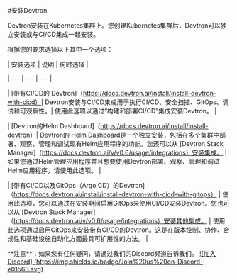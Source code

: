 ﻿#安装Devtron


Devtron安装在Kubernetes集群上。您创建Kubernetes集群后，Devtron可以独立安装或与CI/CD集成一起安装。

根据您的要求选择以下其中一个选项：

| 安装选项 | 说明 | 何时选择 |

\| --- | --- | --- |

| [带有CI/CD的 Devtron]（https://docs.devtron.ai/install/install-devtron-with-cicd）| Devtron安装与CI/CD集成用于执行CI/CD、安全扫描、GitOps、调试和可观察性。| 使用此选项以通过“构建和部署CI/CD”集成安装Devtron。 |

| [Devtron的Helm Dashboard]（https://docs.devtron.ai/install/install-devtron）| Devtron的 Helm Dashboard是一个独立安装，包括在多个集群中部署、观察、管理和调试现有Helm应用程序的功能。您还可以从 [Devtron Stack Manager]（https://docs.devtron.ai/v/v0.6/usage/integrations）安装集成。 | 如果您通过Helm管理应用程序并且想要使用Devtron部署、观察、管理和调试Helm应用程序，请使用此选项。 |

| [带有CI/CD以及GitOps（Argo CD）的Devtron]（https://docs.devtron.ai/install/install-devtron-with-cicd-with-gitops） | 使用此选项，您可以通过在安装期间启用GitOps来使用CI/CD安装Devtron。您也可以从 [Devtron Stack Manager]（https://docs.devtron.ai/v/v0.6/usage/integrations）安装其他集成。 | 使用此选项通过启用GitOps来安装带有CI/CD的Devtron。这是在版本控制、协作、合规性和基础设施自动化方面最具可扩展性的方法。 |


\*\*注意\*\*：如果您有任何疑问，请通过我们的Discord频道告诉我们。 [![加入 Discord] (https://img.shields.io/badge/Join%20us%20on-Discord-e01563.svg)](https://discord.gg/jsRG5qx2gp)
